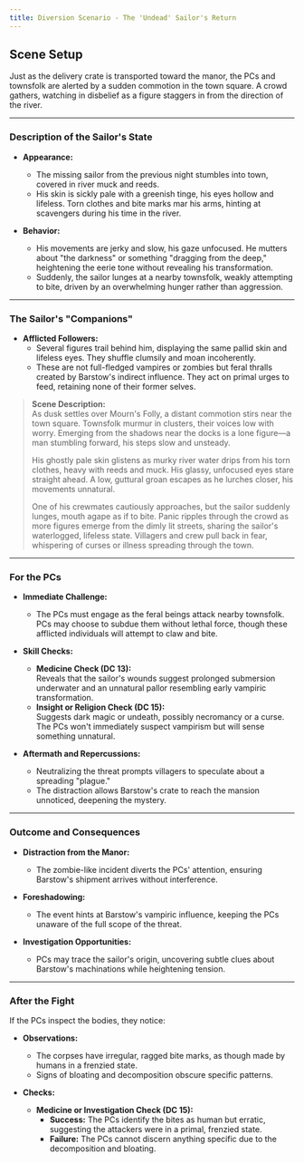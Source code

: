 ```yaml
---
title: Diversion Scenario - The 'Undead' Sailor's Return
---
```



## Scene Setup

Just as the delivery crate is transported toward the manor, the PCs and townsfolk are alerted by a sudden commotion in the town square. A crowd gathers, watching in disbelief as a figure staggers in from the direction of the river.

---

### Description of the Sailor's State

- **Appearance:**
  - The missing sailor from the previous night stumbles into town, covered in river muck and reeds.
  - His skin is sickly pale with a greenish tinge, his eyes hollow and lifeless. Torn clothes and bite marks mar his arms, hinting at scavengers during his time in the river.

- **Behavior:**
  - His movements are jerky and slow, his gaze unfocused. He mutters about "the darkness" or something "dragging from the deep," heightening the eerie tone without revealing his transformation.
  - Suddenly, the sailor lunges at a nearby townsfolk, weakly attempting to bite, driven by an overwhelming hunger rather than aggression.

---

### The Sailor's "Companions"

- **Afflicted Followers:**
  - Several figures trail behind him, displaying the same pallid skin and lifeless eyes. They shuffle clumsily and moan incoherently.
  - These are not full-fledged vampires or zombies but feral thralls created by Barstow's indirect influence. They act on primal urges to feed, retaining none of their former selves.

> **Scene Description:**  
> As dusk settles over Mourn's Folly, a distant commotion stirs near the town square. Townsfolk murmur in clusters, their voices low with worry. Emerging from the shadows near the docks is a lone figure—a man stumbling forward, his steps slow and unsteady.  
>  
> His ghostly pale skin glistens as murky river water drips from his torn clothes, heavy with reeds and muck. His glassy, unfocused eyes stare straight ahead. A low, guttural groan escapes as he lurches closer, his movements unnatural.  
>  
> One of his crewmates cautiously approaches, but the sailor suddenly lunges, mouth agape as if to bite. Panic ripples through the crowd as more figures emerge from the dimly lit streets, sharing the sailor's waterlogged, lifeless state. Villagers and crew pull back in fear, whispering of curses or illness spreading through the town.

---

### For the PCs

- **Immediate Challenge:**
  - The PCs must engage as the feral beings attack nearby townsfolk. PCs may choose to subdue them without lethal force, though these afflicted individuals will attempt to claw and bite.

- **Skill Checks:**
  - **Medicine Check (DC 13):**  
    Reveals that the sailor's wounds suggest prolonged submersion underwater and an unnatural pallor resembling early vampiric transformation.
  - **Insight or Religion Check (DC 15):**  
    Suggests dark magic or undeath, possibly necromancy or a curse. The PCs won't immediately suspect vampirism but will sense something unnatural.

- **Aftermath and Repercussions:**
  - Neutralizing the threat prompts villagers to speculate about a spreading "plague."  
  - The distraction allows Barstow's crate to reach the mansion unnoticed, deepening the mystery.

---

### Outcome and Consequences

- **Distraction from the Manor:**
  - The zombie-like incident diverts the PCs' attention, ensuring Barstow's shipment arrives without interference.

- **Foreshadowing:**
  - The event hints at Barstow's vampiric influence, keeping the PCs unaware of the full scope of the threat.

- **Investigation Opportunities:**
  - PCs may trace the sailor's origin, uncovering subtle clues about Barstow's machinations while heightening tension.

---

### After the Fight

If the PCs inspect the bodies, they notice:

- **Observations:**
  - The corpses have irregular, ragged bite marks, as though made by humans in a frenzied state.  
  - Signs of bloating and decomposition obscure specific patterns.

- **Checks:**
  - **Medicine or Investigation Check (DC 15):**
    - **Success:** The PCs identify the bites as human but erratic, suggesting the attackers were in a primal, frenzied state.
    - **Failure:** The PCs cannot discern anything specific due to the decomposition and bloating.

